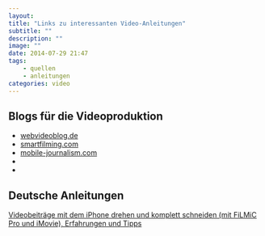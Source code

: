 ```yaml
---
layout:
title: "Links zu interessanten Video-Anleitungen"
subtitle: ""
description: ""
image: ""
date: 2014-07-29 21:47
tags:
    - quellen
    - anleitungen
categories: video
---
```


## Blogs für die Videoproduktion

 * [webvideoblog.de](http://webvideoblog.de/)
 * [smartfilming.com](http://smartfilming.com/)
 * [mobile-journalism.com](http://mobile-journalism.com)
 * []()
 * []()


## Deutsche Anleitungen

[Videobeiträge mit dem iPhone drehen und komplett schneiden (mit FiLMiC Pro und iMovie), Erfahrungen und Tipps][1]





 [1]: http://www.r73.net/2014/07/29/videobeitraege-mit-dem-iphone-drehen-und-komplett-schneiden-mit-filmic-pro-und-imovie-erfahrungen-und-tipps/
 [2]: #
 [3]: #
 [4]: #
 [5]: #
 [6]: #
 [7]: #
 [8]: #
 [9]: #
 [10]: #